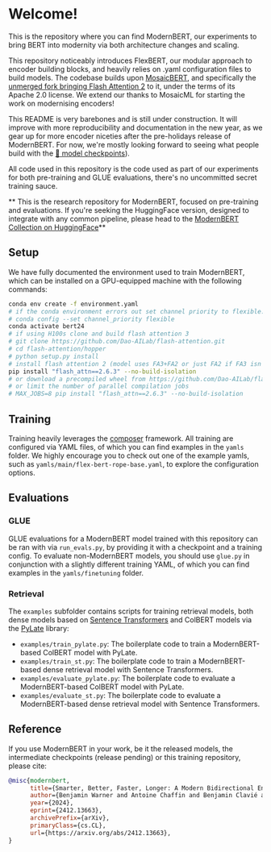 # Welcome!

This is the repository where you can find ModernBERT, our experiments to bring BERT into modernity via both architecture changes and scaling.

This repository noticeably introduces FlexBERT, our modular approach to encoder building blocks, and heavily relies on .yaml configuration files to build models. The codebase builds upon [MosaicBERT](https://github.com/mosaicml/examples/tree/main/examples/benchmarks/bert), and specifically the [unmerged fork bringing Flash Attention 2](https://github.com/Skylion007/mosaicml-examples/tree/skylion007/add-fa2-to-bert) to it, under the terms of its Apache 2.0 license. We extend our thanks to MosaicML for starting the work on modernising encoders! 

This README is very barebones and is still under construction. It will improve with more reproducibility and documentation in the new year, as we gear up for more encoder niceties after the pre-holidays release of ModernBERT. For now, we're mostly looking forward to seeing what people build with the [🤗 model checkpoints](https://huggingface.co/collections/answerdotai/modernbert-67627ad707a4acbf33c41deb)).

All code used in this repository is the code used as part of our experiments for both pre-training and GLUE evaluations, there's no uncommitted secret training sauce.

** This is the research repository for ModernBERT, focused on pre-training and evaluations. If you're seeking the HuggingFace version, designed to integrate with any common pipeline, please head to the [ModernBERT Collection on HuggingFace](https://huggingface.co/collections/answerdotai/modernbert-67627ad707a4acbf33c41deb)**

## Setup

We have fully documented the environment used to train ModernBERT, which can be installed on a GPU-equipped machine with the following commands:

```bash
conda env create -f environment.yaml
# if the conda environment errors out set channel priority to flexible:
# conda config --set channel_priority flexible
conda activate bert24
# if using H100s clone and build flash attention 3
# git clone https://github.com/Dao-AILab/flash-attention.git
# cd flash-attention/hopper
# python setup.py install
# install flash attention 2 (model uses FA3+FA2 or just FA2 if FA3 isn't supported)
pip install "flash_attn==2.6.3" --no-build-isolation
# or download a precompiled wheel from https://github.com/Dao-AILab/flash-attention/releases/tag/v2.6.3
# or limit the number of parallel compilation jobs
# MAX_JOBS=8 pip install "flash_attn==2.6.3" --no-build-isolation
```

## Training

Training heavily leverages the [composer](https://github.com/mosaicml/composer) framework. All training are configured via YAML files, of which you can find examples in the `yamls` folder. We highly encourage you to check out one of the example yamls, such as `yamls/main/flex-bert-rope-base.yaml`, to explore the configuration options.


## Evaluations

### GLUE

GLUE evaluations for a ModernBERT model trained with this repository can be ran with via `run_evals.py`, by providing it with a checkpoint and a training config. To evaluate non-ModernBERT models, you should use `glue.py` in conjunction with a slightly different training YAML, of which you can find examples in the `yamls/finetuning` folder.

### Retrieval

The `examples` subfolder contains scripts for training retrieval models, both dense models based on [Sentence Transformers](https://github.com/UKPLab/sentence-transformers) and ColBERT models via the [PyLate](https://github.com/lightonai/pylate) library:
- `examples/train_pylate.py`: The boilerplate code to train a ModernBERT-based ColBERT model with PyLate.
- `examples/train_st.py`: The boilerplate code to train a ModernBERT-based dense retrieval model with Sentence Transformers.
- `examples/evaluate_pylate.py`: The boilerplate code to evaluate a ModernBERT-based ColBERT model with PyLate.
- `examples/evaluate_st.py`: The boilerplate code to evaluate a ModernBERT-based dense retrieval model with Sentence Transformers.


## Reference

If you use ModernBERT in your work, be it the released models, the intermediate checkpoints (release pending) or this training repository, please cite:

```bibtex
@misc{modernbert,
      title={Smarter, Better, Faster, Longer: A Modern Bidirectional Encoder for Fast, Memory Efficient, and Long Context Finetuning and Inference}, 
      author={Benjamin Warner and Antoine Chaffin and Benjamin Clavié and Orion Weller and Oskar Hallström and Said Taghadouini and Alexis Gallagher and Raja Biswas and Faisal Ladhak and Tom Aarsen and Nathan Cooper and Griffin Adams and Jeremy Howard and Iacopo Poli},
      year={2024},
      eprint={2412.13663},
      archivePrefix={arXiv},
      primaryClass={cs.CL},
      url={https://arxiv.org/abs/2412.13663}, 
}
```